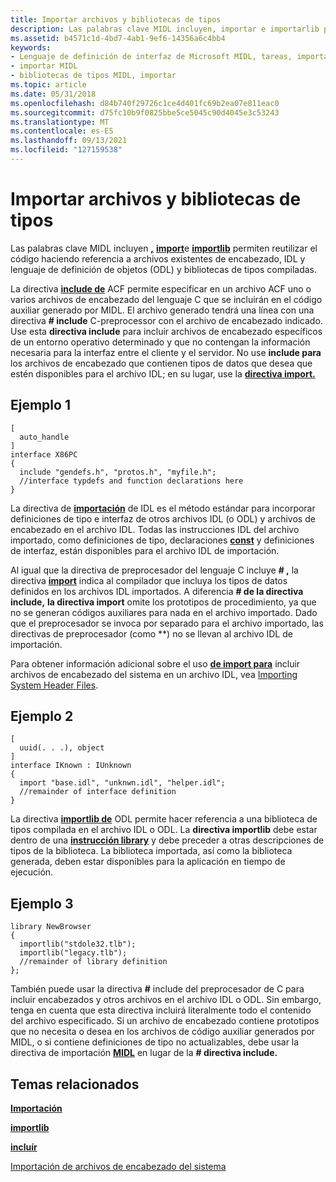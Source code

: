 ```yaml
---
title: Importar archivos y bibliotecas de tipos
description: Las palabras clave MIDL incluyen, importar e importarlib permiten reutilizar el código haciendo referencia a archivos existentes de encabezado, IDL y lenguaje de definición de objetos (ODL) y bibliotecas de tipos compiladas.
ms.assetid: b4571c1d-4bd7-4ab1-9ef6-14356a6c4bb4
keywords:
- Lenguaje de definición de interfaz de Microsoft MIDL, tareas, importación de archivos y bibliotecas de tipos
- importar MIDL
- bibliotecas de tipos MIDL, importar
ms.topic: article
ms.date: 05/31/2018
ms.openlocfilehash: d84b740f29726c1ce4d401fc69b2ea07e811eac0
ms.sourcegitcommit: d75fc10b9f0825bbe5ce5045c90d4045e3c53243
ms.translationtype: MT
ms.contentlocale: es-ES
ms.lasthandoff: 09/13/2021
ms.locfileid: "127159538"
---
```

# <a name="importing-files-and-type-libraries"></a>Importar archivos y bibliotecas de tipos

Las palabras clave MIDL incluyen [**,**](include.md) [**import**](import.md)e [**importlib**](importlib.md) permiten reutilizar el código haciendo referencia a archivos existentes de encabezado, IDL y lenguaje de definición de objetos (ODL) y bibliotecas de tipos compiladas.

La directiva [**include de**](include.md) ACF permite especificar en un archivo ACF uno o varios archivos de encabezado del lenguaje C que se incluirán en el código auxiliar generado por MIDL. El archivo generado tendrá una línea con una directiva **\# include** C-preprocessor con el archivo de encabezado indicado. Use esta **directiva include** para incluir archivos de encabezado específicos de un entorno operativo determinado y que no contengan la información necesaria para la interfaz entre el cliente y el servidor. No use **include para** los archivos de encabezado que contienen tipos de datos que desea que estén disponibles para el archivo IDL; en su lugar, use la [**directiva import.**](import.md)

## <a name="example-1"></a>Ejemplo 1

``` syntax
[
  auto_handle
] 
interface X86PC
{ 
  include "gendefs.h", "protos.h", "myfile.h"; 
  //interface typdefs and function declarations here
}
```

La directiva de [**importación**](import.md) de IDL es el método estándar para incorporar definiciones de tipo e interfaz de otros archivos IDL (o ODL) y archivos de encabezado en el archivo IDL. Todas las instrucciones IDL del archivo importado, como definiciones de tipo, declaraciones [**const**](const.md) y definiciones de interfaz, están disponibles para el archivo IDL de importación.

Al igual que la directiva de preprocesador del lenguaje C incluye **\# ,** la directiva [**import**](import.md) indica al compilador que incluya los tipos de datos definidos en los archivos IDL importados. A diferencia **\# de la directiva include,** **la directiva import** omite los prototipos de procedimiento, ya que no se generan códigos auxiliares para nada en el archivo importado. Dado que el preprocesador se invoca por separado para el archivo importado, las directivas de preprocesador (como **) no se llevan al archivo IDL de importación.

Para obtener información adicional sobre el uso [**de import para**](import.md) incluir archivos de encabezado del sistema en un archivo IDL, vea [Importing System Header Files](importing-system-header-files.md).

## <a name="example-2"></a>Ejemplo 2

``` syntax
[
  uuid(. . .), object
] 
interface IKnown : IUnknown
{
  import "base.idl", "unknwn.idl", "helper.idl";
  //remainder of interface definition
}
```

La directiva [**importlib de**](importlib.md) ODL permite hacer referencia a una biblioteca de tipos compilada en el archivo IDL o ODL. La **directiva importlib** debe estar dentro de una [**instrucción library**](library.md) y debe preceder a otras descripciones de tipos de la biblioteca. La biblioteca importada, así como la biblioteca generada, deben estar disponibles para la aplicación en tiempo de ejecución.

## <a name="example-3"></a>Ejemplo 3

``` syntax
library NewBrowser
{
  importlib("stdole32.tlb");
  importlib("legacy.tlb");
  //remainder of library definition
};
```

También puede usar la directiva **\#** include del preprocesador de C para incluir encabezados y otros archivos en el archivo IDL o ODL. Sin embargo, tenga en cuenta que esta directiva incluirá literalmente todo el contenido del archivo especificado. Si un archivo de encabezado contiene prototipos que no necesita o desea en los archivos de código auxiliar generados por MIDL, o si contiene definiciones de tipo no actualizables, debe usar la directiva de importación [**MIDL**](import.md) en lugar de la **\# directiva include.**

## <a name="related-topics"></a>Temas relacionados

<dl> <dt>

[**Importación**](import.md)
</dt> <dt>

[**importlib**](importlib.md)
</dt> <dt>

[**incluír**](include.md)
</dt> <dt>

[Importación de archivos de encabezado del sistema](importing-system-header-files.md)
</dt> </dl>

 

 




